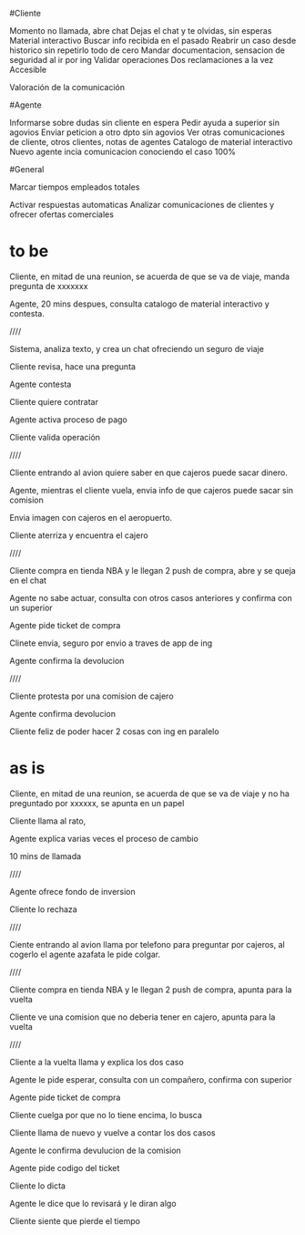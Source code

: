 #Cliente

Momento no llamada, abre chat
Dejas el chat y te olvidas, sin esperas
Material interactivo
Buscar info recibida en el pasado
Reabrir un caso desde historico sin repetirlo todo de cero
Mandar documentacion, sensacion de seguridad al ir por ing
Validar operaciones
Dos reclamaciones a la vez
Accesible

Valoración de la comunicación

#Agente

Informarse sobre dudas sin cliente en espera
Pedir ayuda a superior sin agovios
Enviar peticion a otro dpto sin agovios
Ver otras comunicaciones de cliente, otros clientes, notas de agentes
Catalogo de material interactivo
Nuevo agente incia comunicacion conociendo el caso 100%

#General

Marcar tiempos empleados totales

Activar respuestas automaticas
Analizar comunicaciones de clientes y ofrecer ofertas comerciales


# to be

Cliente, en mitad de una reunion, se acuerda de que se va de viaje, manda pregunta de xxxxxxx

Agente, 20 mins despues, consulta catalogo de material interactivo y contesta.

////

Sistema, analiza texto, y crea un chat ofreciendo un seguro de viaje

Cliente revisa, hace una pregunta

Agente contesta

Cliente quiere contratar

Agente activa proceso de pago

Cliente valida operación

////

Cliente entrando al avion quiere saber en que cajeros puede sacar dinero.

Agente, mientras el cliente vuela, envia info de que cajeros puede sacar sin comision

Envia imagen con cajeros en el aeropuerto.

Cliente aterriza y encuentra el cajero

////

Cliente compra en tienda NBA y le llegan 2 push de compra, abre y se queja en el chat

Agente no sabe actuar, consulta con otros casos anteriores y confirma con un superior

Agente pide ticket de compra

Clinete envia, seguro por envio a traves de app de ing

Agente confirma la devolucion

////

Cliente protesta por una comision de cajero

Agente confirma devolucion

Cliente feliz de poder hacer 2 cosas con ing en paralelo


# as is

Cliente, en mitad de una reunion, se acuerda de que se va de viaje y no ha preguntado por xxxxxx, se apunta en un papel

Cliente llama al rato, 

Agente explica varias veces el proceso de cambio

10 mins de llamada

////

Agente ofrece fondo de inversion

Cliente lo rechaza

////

Ciente entrando al avion llama por telefono para preguntar por cajeros, al cogerlo el agente azafata le pide colgar.

////

Cliente compra en tienda NBA y le llegan 2 push de compra, apunta para la vuelta

Cliente ve una comision que no deberia tener en cajero, apunta para la vuelta

////

Cliente a la vuelta llama y explica los dos caso

Agente le pide esperar, consulta con un compañero, confirma con superior

Agente pide ticket de compra

Cliente cuelga por que no lo tiene encima, lo busca

Cliente llama de nuevo y vuelve a contar los dos casos

Agente le confirma devulucion de la comision

Agente pide codigo del ticket

Cliente lo dicta

Agente le dice que lo revisará y le diran algo

Cliente siente que pierde el tiempo

